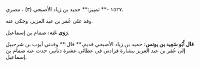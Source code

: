 ١٥٢٧ -** تمييز:** حميد بن زياد الأصبحي (٣) ، مصري.

وفد على عُمَر بن عبد العزيز، وحكى عنه.

**رَوَى عَنه:** ضمام بن إسماعيل.

**قال أَبُو سَعِيد بن يونس:** حميد بن زياد الأصبحي قديم،** قال:** وفدني أيوب بن شرحبيل إلى عُمَر بن عبد العزيز ببشارة فزادني في عطائي عشرة دنانير، حدث عنه ضمام بن إسماعيل.